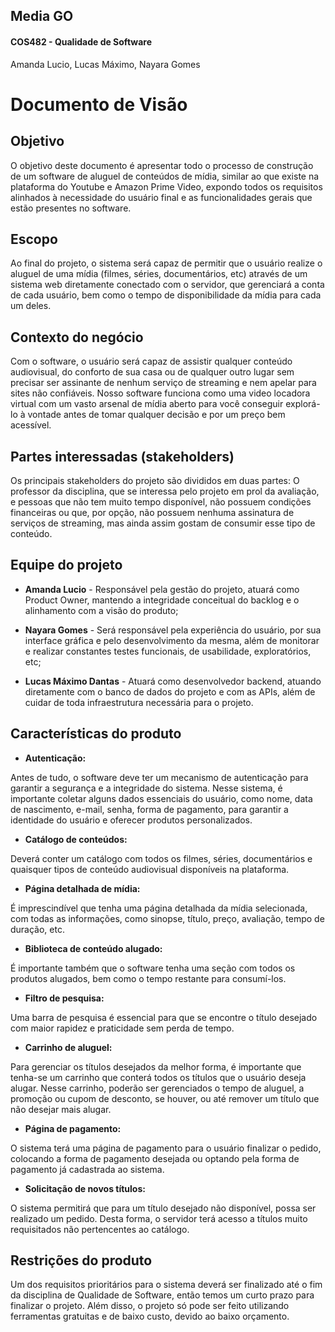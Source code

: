 ## Media GO

#### COS482 - Qualidade de Software
Amanda Lucio, Lucas Máximo, Nayara Gomes

# Documento de Visão

## **Objetivo**

O objetivo deste documento é apresentar todo o processo de construção de um software de aluguel de conteúdos de mídia, similar ao que existe na plataforma do Youtube e Amazon Prime Video, expondo todos os requisitos alinhados à necessidade do usuário final e as funcionalidades gerais que estão presentes no software.

## **Escopo**

Ao final do projeto, o sistema será capaz de permitir que o usuário realize o aluguel de uma mídia (filmes, séries, documentários, etc) através de um sistema web diretamente conectado com o servidor, que gerenciará a conta de cada usuário, bem como o tempo de disponibilidade da mídia para cada um deles. 

## **Contexto do negócio**

Com o software, o usuário será capaz de assistir qualquer conteúdo audiovisual, do conforto de sua casa ou de qualquer outro lugar sem precisar ser assinante de nenhum serviço de streaming e nem apelar para sites não confiáveis. Nosso software funciona como uma video locadora virtual com um vasto arsenal de mídia aberto para você conseguir explorá-lo à vontade antes de tomar qualquer decisão e por um preço bem acessível.

## **Partes interessadas (stakeholders)**

Os principais stakeholders do projeto são divididos em duas partes: O professor da disciplina, que se interessa pelo projeto em prol da avaliação,
e pessoas que não tem muito tempo disponível, não possuem condições financeiras ou que, por opção, não possuem nenhuma assinatura de serviços de streaming, mas ainda assim gostam de consumir esse tipo de conteúdo.


## **Equipe do projeto**

 - **Amanda Lucio** - Responsável pela gestão do projeto, atuará como Product Owner, mantendo a integridade conceitual do backlog e o alinhamento com a visão do produto;

 - **Nayara Gomes** - Será responsável pela experiência do usuário, por sua interface gráfica e pelo desenvolvimento da mesma, além de monitorar e realizar constantes testes funcionais, de usabilidade, exploratórios, etc;

- **Lucas Máximo Dantas** - Atuará como desenvolvedor backend, atuando diretamente com o banco de dados do projeto e com as APIs, além de cuidar de toda infraestrutura necessária para o projeto.

## **Características do produto**

- **Autenticação:** 

Antes de tudo, o software deve ter um mecanismo de autenticação para garantir a segurança e a integridade do sistema. Nesse sistema, é importante coletar alguns dados essenciais do usuário, como nome, data de nascimento, e-mail, senha, forma de pagamento, para garantir a identidade do usuário e oferecer produtos personalizados.

- **Catálogo de conteúdos:** 

Deverá conter um catálogo com todos os filmes, séries, documentários e quaisquer tipos de conteúdo audiovisual disponíveis na plataforma.

- **Página detalhada de mídia:**

É imprescindível que tenha uma página detalhada da mídia selecionada, com todas as informações, como sinopse, título, preço, avaliação, tempo de duração, etc.

- **Biblioteca de conteúdo alugado:**

É importante também que o software tenha uma seção com todos os produtos alugados, bem como o tempo restante para consumí-los.

- **Filtro de pesquisa:**

Uma barra de pesquisa é essencial para que se encontre o título desejado com maior rapidez e praticidade sem perda de tempo.

- **Carrinho de aluguel:**

Para gerenciar os títulos desejados da melhor forma, é importante que tenha-se um carrinho que conterá todos os títulos que o usuário deseja alugar. Nesse carrinho, poderão ser gerenciados o tempo de aluguel, a promoção ou cupom de desconto, se houver, ou até remover um título que não desejar mais alugar.

- **Página de pagamento:**

O sistema terá uma página de pagamento para o usuário finalizar o pedido, colocando a forma de pagamento desejada ou optando pela forma de pagamento já cadastrada ao sistema.

- **Solicitação de novos títulos:**

O sistema permitirá que para um título desejado não disponível, possa ser realizado um pedido. Desta forma, o servidor terá acesso a títulos muito requisitados não pertencentes ao catálogo.


## **Restrições do produto**

Um dos requisitos prioritários para o sistema deverá ser finalizado até o fim da disciplina de Qualidade de Software, então temos um curto prazo para finalizar o projeto. Além disso, o projeto só pode ser feito utilizando ferramentas gratuitas e de baixo custo, devido ao baixo orçamento.

